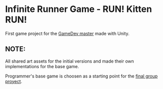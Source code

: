 # Infinite Runner Game - RUN! Kitten RUN!
First game project for the [GameDev master](https://informatica.iesvalledeljerteplasencia.es/videojuegos/) made with Unity.

## NOTE:
All shared art assets for the initial versions and made their own implementations for the base game. 

Programmer's base game is choosen as a starting point for the [final group proyect](https://github.com/SergioBlancoPrieto/Proyecto-Infinite-Runner).

